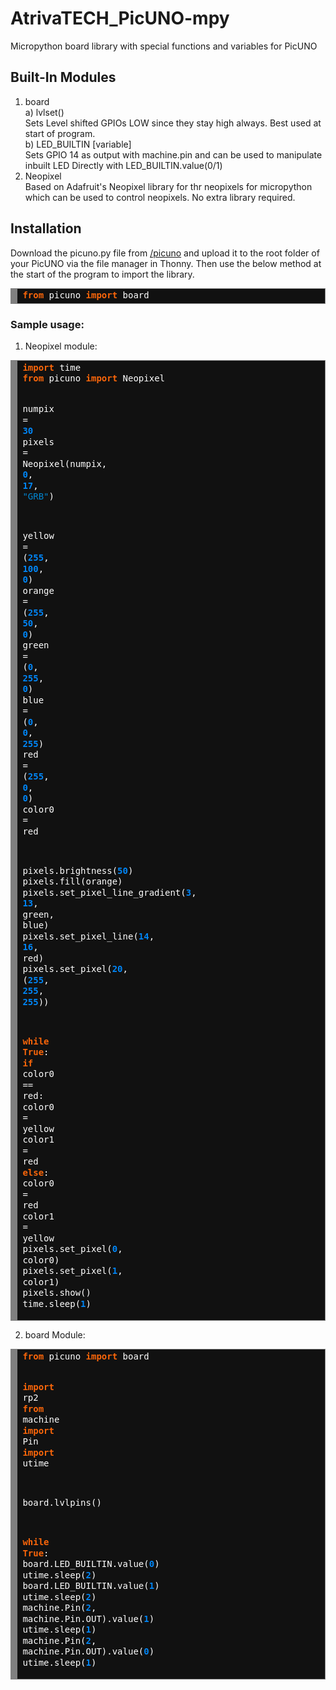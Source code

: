 # AtrivaTECH_PicUNO-mpy
Micropython board library with special functions and variables for PicUNO

## Built-In Modules
1) board<br>
   a) lvlset()<br>
     Sets Level shifted GPIOs LOW since they stay high always. Best used at start of program.<br>
   b) LED_BUILTIN [variable] <br>
     Sets GPIO 14 as output with machine.pin and can be used to manipulate inbuilt LED Directly with LED_BUILTIN.value(0/1)<br>
2) Neopixel<br>
   Based on Adafruit's Neopixel library for thr neopixels for micropython which can be used to control neopixels. No extra library required.

## Installation
Download the picuno.py file from <a href="https://github.com/atulravi/AtrivaTECH_PicUNO-mpy/tree/main/picuno">/picuno</a> and upload it to the root folder of your PicUNO via the file manager in Thonny. Then use the below method at the start of the program to import the library.
<!-- HTML generated using hilite.me -->
<div style="background: #111111; overflow:auto;width:auto;border:solid gray;border-width:.1em .1em .1em .8em;padding:.2em .6em;"><pre style="margin: 0; line-height: 125%"><span style="color: #fb660a; font-weight: bold">from</span> <span style="color: #ffffff">picuno</span> <span style="color: #fb660a; font-weight: bold">import</span> <span style="color: #ffffff">board</span>
</pre></div>


### Sample usage:
1) Neopixel module:<br>

   <!-- HTML generated using hilite.me -->
<div style="background: #111111; overflow:auto;width:auto;border:solid gray;border-width:.1em .1em .1em .8em;padding:.2em .6em;"><pre style="margin: 0; line-height: 125%"><span style="color: #fb660a; font-weight: bold">import</span> <span style="color: #ffffff">time</span>
<span style="color: #fb660a; font-weight: bold">from</span> <span style="color: #ffffff">picuno</span> <span style="color: #fb660a; font-weight: bold">import</span> <span style="color: #ffffff">Neopixel</span>
 
<span style="color: #ffffff">numpix</span> <span style="color: #ffffff">=</span> <span style="color: #0086f7; font-weight: bold">30</span>
<span style="color: #ffffff">pixels</span> <span style="color: #ffffff">=</span> <span style="color: #ffffff">Neopixel(numpix,</span> <span style="color: #0086f7; font-weight: bold">0</span><span style="color: #ffffff">,</span> <span style="color: #0086f7; font-weight: bold">17</span><span style="color: #ffffff">,</span> <span style="color: #0086d2">&quot;GRB&quot;</span><span style="color: #ffffff">)</span>
 
<span style="color: #ffffff">yellow</span> <span style="color: #ffffff">=</span> <span style="color: #ffffff">(</span><span style="color: #0086f7; font-weight: bold">255</span><span style="color: #ffffff">,</span> <span style="color: #0086f7; font-weight: bold">100</span><span style="color: #ffffff">,</span> <span style="color: #0086f7; font-weight: bold">0</span><span style="color: #ffffff">)</span>
<span style="color: #ffffff">orange</span> <span style="color: #ffffff">=</span> <span style="color: #ffffff">(</span><span style="color: #0086f7; font-weight: bold">255</span><span style="color: #ffffff">,</span> <span style="color: #0086f7; font-weight: bold">50</span><span style="color: #ffffff">,</span> <span style="color: #0086f7; font-weight: bold">0</span><span style="color: #ffffff">)</span>
<span style="color: #ffffff">green</span> <span style="color: #ffffff">=</span> <span style="color: #ffffff">(</span><span style="color: #0086f7; font-weight: bold">0</span><span style="color: #ffffff">,</span> <span style="color: #0086f7; font-weight: bold">255</span><span style="color: #ffffff">,</span> <span style="color: #0086f7; font-weight: bold">0</span><span style="color: #ffffff">)</span>
<span style="color: #ffffff">blue</span> <span style="color: #ffffff">=</span> <span style="color: #ffffff">(</span><span style="color: #0086f7; font-weight: bold">0</span><span style="color: #ffffff">,</span> <span style="color: #0086f7; font-weight: bold">0</span><span style="color: #ffffff">,</span> <span style="color: #0086f7; font-weight: bold">255</span><span style="color: #ffffff">)</span>
<span style="color: #ffffff">red</span> <span style="color: #ffffff">=</span> <span style="color: #ffffff">(</span><span style="color: #0086f7; font-weight: bold">255</span><span style="color: #ffffff">,</span> <span style="color: #0086f7; font-weight: bold">0</span><span style="color: #ffffff">,</span> <span style="color: #0086f7; font-weight: bold">0</span><span style="color: #ffffff">)</span>
<span style="color: #ffffff">color0</span> <span style="color: #ffffff">=</span> <span style="color: #ffffff">red</span>
 
<span style="color: #ffffff">pixels.brightness(</span><span style="color: #0086f7; font-weight: bold">50</span><span style="color: #ffffff">)</span>
<span style="color: #ffffff">pixels.fill(orange)</span>
<span style="color: #ffffff">pixels.set_pixel_line_gradient(</span><span style="color: #0086f7; font-weight: bold">3</span><span style="color: #ffffff">,</span> <span style="color: #0086f7; font-weight: bold">13</span><span style="color: #ffffff">,</span> <span style="color: #ffffff">green,</span> <span style="color: #ffffff">blue)</span>
<span style="color: #ffffff">pixels.set_pixel_line(</span><span style="color: #0086f7; font-weight: bold">14</span><span style="color: #ffffff">,</span> <span style="color: #0086f7; font-weight: bold">16</span><span style="color: #ffffff">,</span> <span style="color: #ffffff">red)</span>
<span style="color: #ffffff">pixels.set_pixel(</span><span style="color: #0086f7; font-weight: bold">20</span><span style="color: #ffffff">,</span> <span style="color: #ffffff">(</span><span style="color: #0086f7; font-weight: bold">255</span><span style="color: #ffffff">,</span> <span style="color: #0086f7; font-weight: bold">255</span><span style="color: #ffffff">,</span> <span style="color: #0086f7; font-weight: bold">255</span><span style="color: #ffffff">))</span>
 
<span style="color: #fb660a; font-weight: bold">while</span> <span style="color: #fb660a; font-weight: bold">True</span><span style="color: #ffffff">:</span>
    <span style="color: #fb660a; font-weight: bold">if</span> <span style="color: #ffffff">color0</span> <span style="color: #ffffff">==</span> <span style="color: #ffffff">red:</span>
       <span style="color: #ffffff">color0</span> <span style="color: #ffffff">=</span> <span style="color: #ffffff">yellow</span>
       <span style="color: #ffffff">color1</span> <span style="color: #ffffff">=</span> <span style="color: #ffffff">red</span>
    <span style="color: #fb660a; font-weight: bold">else</span><span style="color: #ffffff">:</span>
        <span style="color: #ffffff">color0</span> <span style="color: #ffffff">=</span> <span style="color: #ffffff">red</span>
        <span style="color: #ffffff">color1</span> <span style="color: #ffffff">=</span> <span style="color: #ffffff">yellow</span>
    <span style="color: #ffffff">pixels.set_pixel(</span><span style="color: #0086f7; font-weight: bold">0</span><span style="color: #ffffff">,</span> <span style="color: #ffffff">color0)</span>
    <span style="color: #ffffff">pixels.set_pixel(</span><span style="color: #0086f7; font-weight: bold">1</span><span style="color: #ffffff">,</span> <span style="color: #ffffff">color1)</span>
    <span style="color: #ffffff">pixels.show()</span>
    <span style="color: #ffffff">time.sleep(</span><span style="color: #0086f7; font-weight: bold">1</span><span style="color: #ffffff">)</span>
</pre></div>

2) board Module: <br>
 <!-- HTML generated using hilite.me --><div style="background: #111111; overflow:auto;width:auto;border:solid gray;border-width:.1em .1em .1em .8em;padding:.2em .6em;"><pre style="margin: 0; line-height: 125%"><span style="color: #fb660a; font-weight: bold">from</span> <span style="color: #ffffff">picuno</span> <span style="color: #fb660a; font-weight: bold">import</span> <span style="color: #ffffff">board</span>
<span style="color: #fb660a; font-weight: bold">import</span> <span style="color: #ffffff">rp2</span>
<span style="color: #fb660a; font-weight: bold">from</span> <span style="color: #ffffff">machine</span> <span style="color: #fb660a; font-weight: bold">import</span> <span style="color: #ffffff">Pin</span>
<span style="color: #fb660a; font-weight: bold">import</span> <span style="color: #ffffff">utime</span>

<span style="color: #ffffff">board.lvlpins()</span>

<span style="color: #fb660a; font-weight: bold">while</span> <span style="color: #fb660a; font-weight: bold">True</span><span style="color: #ffffff">:</span>
    <span style="color: #ffffff">board.LED_BUILTIN.value(</span><span style="color: #0086f7; font-weight: bold">0</span><span style="color: #ffffff">)</span>
    <span style="color: #ffffff">utime.sleep(</span><span style="color: #0086f7; font-weight: bold">2</span><span style="color: #ffffff">)</span>
    <span style="color: #ffffff">board.LED_BUILTIN.value(</span><span style="color: #0086f7; font-weight: bold">1</span><span style="color: #ffffff">)</span>
    <span style="color: #ffffff">utime.sleep(</span><span style="color: #0086f7; font-weight: bold">2</span><span style="color: #ffffff">)</span>
    <span style="color: #ffffff">machine.Pin(</span><span style="color: #0086f7; font-weight: bold">2</span><span style="color: #ffffff">,</span> <span style="color: #ffffff">machine.Pin.OUT).value(</span><span style="color: #0086f7; font-weight: bold">1</span><span style="color: #ffffff">)</span>
    <span style="color: #ffffff">utime.sleep(</span><span style="color: #0086f7; font-weight: bold">1</span><span style="color: #ffffff">)</span>
    <span style="color: #ffffff">machine.Pin(</span><span style="color: #0086f7; font-weight: bold">2</span><span style="color: #ffffff">,</span> <span style="color: #ffffff">machine.Pin.OUT).value(</span><span style="color: #0086f7; font-weight: bold">0</span><span style="color: #ffffff">)</span>
    <span style="color: #ffffff">utime.sleep(</span><span style="color: #0086f7; font-weight: bold">1</span><span style="color: #ffffff">)</span>
</pre></div>

